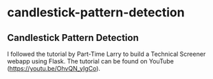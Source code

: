 # candlestick-pattern-detection

## Candlestick Pattern Detection

I followed the tutorial by Part-Time Larry to build a Technical Screener webapp using Flask. The tutorial can be found on YouTube (https://youtu.be/OhvQN_yIgCo).
